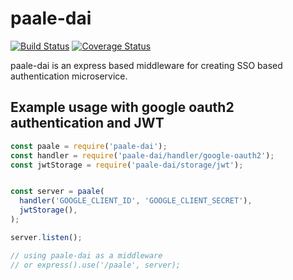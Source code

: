 paale-dai
=======================
[![Build Status](https://travis-ci.org/IntroCept/paale-dai.svg?branch=master)](https://travis-ci.org/IntroCept/paale-dai)
[![Coverage Status](https://coveralls.io/repos/github/IntroCept/paale-dai/badge.svg?branch=master)](https://coveralls.io/github/IntroCept/paale-dai?branch=master)

paale-dai is an express based middleware for creating SSO based authentication microservice.

## Example usage with google oauth2 authentication and JWT
```js
const paale = require('paale-dai');
const handler = require('paale-dai/handler/google-oauth2');
const jwtStorage = require('paale-dai/storage/jwt');


const server = paale(
  handler('GOOGLE_CLIENT_ID', 'GOOGLE_CLIENT_SECRET'),
  jwtStorage(),
);

server.listen();

// using paale-dai as a middleware
// or express().use('/paale', server); 
```